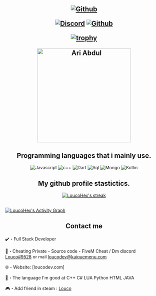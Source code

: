 <h2 align="center">

<p align="center">
  <a href="https://loucohex.github.io/loucohex.github.io/">
   <img alt="Github" src="https://img.shields.io/badge/LOUCODEV.COM-WEBSITE-red"></a> 
  


  
</p>
<p align="center">
    <a href="https://discord.com/users/931174150431727666">
   <img alt="Discord" src="https://img.shields.io/badge/Discord-Louco-7289DA?style=for-the-badge&logo=discord&logoColor=7289DA&logoWidth=10&labelColor=000'"></a>  
  <a href="https://github.com/LoucoHex">
   <img alt="Github" src="https://img.shields.io/github/followers/LoucoHex?color=7289DA&logo=github&label=Followers&style=for-the-badge&logoWidth=10&labelColor=000'"></a>   
  
  
[![trophy](https://github-profile-trophy.vercel.app/?username=ryo-ma&row=2&column=8&theme=onestar)](https://github.com/ryo-ma/github-profile-trophy)

  

  
</p>
<p align="center">
<img src="https://readme-spotify-status-liart.vercel.app/api/run-spotify-status" alt="Ari Abdul" width="300" align/>
</p>


<h2 align="center">Programming languages that i mainly use.</h2>
<p align="center">
  <img alt="Javascript" src="https://img.shields.io/badge/-JavaScript-090909?style=for-the-badge&logo=JavaScript&logoColor=E9D54D"></a> 
  <img alt="c++" src="https://img.shields.io/badge/-C++-090909?style=for-the-badge&logo=C%2b%2b&logoColor=6296CC"></a> 
  <img alt="Dart" src="https://img.shields.io/badge/-Dart-090909?style=for-the-badge&logo=dart&logoColor=097CDB"></a>    
  <img alt="Sql" src="https://img.shields.io/badge/-Sql-090909?style=for-the-badge&logo=mysql&logoColor=00648B"></a> 
  <img alt="Mongo" src="https://img.shields.io/badge/-MongoDB-090909?style=for-the-badge&logo=MongoDB&logoColor=00648B"></a> 
  <img alt="Kotlin" src="https://img.shields.io/badge/-Kotlin-090909?style=for-the-badge&logo=Kotlin&logoColor=00648B"></a> 
</p>



<h2 align="center">My github profile stastictics.</h2>

<p align="center">
    <a href="https://github.com/LoucoHex">
        <img title="LoucoHex stats" alt="LoucoHex's streak" src="https://github-readme-streak-stats.herokuapp.com/?user=SarnaxLii&theme=dark&hide_border=true&stroke=f53b3b"/>
    </a>
</p><br>
<a href="https://github.com/LoucoHex"><img alt="LoucoHex's Activity Graph" src="https://activity-graph.herokuapp.com/graph?username=SarnaxLii&bg_color=0D1117&color=eca15b&line=eca15b&point=FFFFFF&hide_border=true" /></a>
  

<h2 align="center">Contact me</h2>

✔️・Full Stack Developer

📩・Cheating Private - Source code - FiveM Cheat / Dm discord [Louco#9528](https://discord.com/users/943374631644045363) or mail loucodev@kaiquemenu.com

🌐・Website: [loucodev.com]

📮・The language I'm good at C++  C#  LUA  Python  HTML JAVA 

🎮・Add friend in steam : [Louco](https://steamcommunity.com/id/LoucoHex/)

</pre><br>

<!--
**LoucoHex/LoucoHex** is a ✨ _special_ ✨ repository because its `README.md` (this file) appears on your GitHub profile. Hello

..


..44

